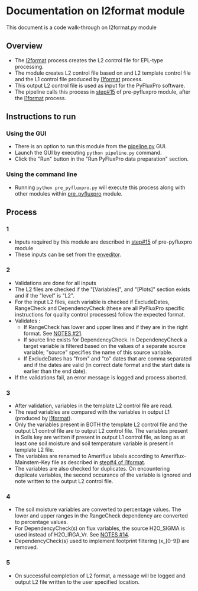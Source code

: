 # Documentation on l2format module
This document is a code walk-through on l2format.py module

## Overview
- The [l2format](https://github.com/ncsa/ameriflux-pipeline/blob/develop/ameriflux_pipeline/pyfluxpro/l2format.py) process creates the L2 control file for EPL-type processing.
- The module creates L2 control file based on and L2 template control file and the L1 control file produced by [l1format](https://github.com/ncsa/ameriflux-pipeline/blob/develop/docs/pyfluxpro/l1format.md) process.
- This output L2 control file is used as input for the PyFluxPro software. 
- The pipeline calls this process in [step#15](https://github.com/ncsa/ameriflux-pipeline/blob/develop/docs/prepyfluxpro.md#15) of pre-pyfluxpro module, after the [l1format](https://github.com/ncsa/ameriflux-pipeline/blob/develop/docs/pyfluxpro/l1format.md) process.

## Instructions to run

### Using the GUI
- There is an option to run this module from the [pipeline.py](https://github.com/ncsa/ameriflux-pipeline/blob/develop/ameriflux_pipeline/pipeline.py) GUI.
- Launch the GUI by executing ```python pipeline.py``` command.
- Click the "Run" button in the "Run PyFluxPro data preparation" section.

### Using the command line
- Running ```python pre_pyfluxpro.py``` will execute this process along with other modules within [pre_pyfluxpro](https://github.com/ncsa/ameriflux-pipeline/blob/develop/docs/prepyfluxpro.md) module.

## Process

### 1
- Inputs required by this module are described in [step#15](https://github.com/ncsa/ameriflux-pipeline/blob/develop/docs/prepyfluxpro.md#15) of pre-pyfluxpro module
- These inputs can be set from the [enveditor](https://github.com/ncsa/ameriflux-pipeline/blob/develop/docs/enveditor.md).

### 2
- Validations are done for all inputs
- The L2 files are checked if the "[Variables]", and "[Plots]" section exists and if the "level" is "L2".
- For the input L2 files, each variable is checked if ExcludeDates, RangeCheck and DependencyCheck (these are all PyFluxPro specific instructions for quality control processes) follow the expected format. 
- Validates :
  - If RangeCheck has lower and upper lines and if they are in the right format. See [NOTES #21](https://github.com/ncsa/ameriflux-pipeline/blob/develop/NOTES.md#21).
  - If source line exists for DependencyCheck. In DependencyCheck a target variable is filtered based on the values of a separate source variable; "source" specifies the name of this source variable.
  - If ExcludeDates has "from" and "to" dates that are comma separated and if the dates are valid (in correct date format and the start date is earlier than the end date).
- If the validations fail, an error message is logged and process aborted.

### 3
- After validation, variables in the template L2 control file are read.
- The read variables are compared with the variables in output L1 (produced by [l1format](https://github.com/ncsa/ameriflux-pipeline/blob/develop/docs/pyfluxpro/l1format.md)). 
- Only the variables present in BOTH the template L2 control file and the output L1 control file are to output L2 control file. The variables present in Soils key are written if present in output L1 control file, as long as at least one soil moisture and soil temperature variable is present in template L2 file.
- The variables are renamed to Ameriflux labels according to Ameriflux-Mainstem-Key file as described in [step#4 of l1format](https://github.com/ncsa/ameriflux-pipeline/blob/develop/docs/pyfluxpro/l1format.md#4).
- The variables are also checked for duplicates. On encountering duplicate variables, the second occurance of the variable is ignored and note written to the output L2 control file.

### 4
- The soil moisture variables are converted to percentage values. The lower and upper ranges in the RangeCheck dependency are converted to percentage values.
- For DependencyCheck(s) on flux variables, the source H2O_SIGMA is used instead of H2O_IRGA_Vr. See [NOTES #14](https://github.com/ncsa/ameriflux-pipeline/blob/develop/NOTES.md#14).
- DependencyCheck(s) used to implement footprint filtering (x_[0-9]) are removed.

### 5
- On successful completion of L2 format, a message will be logged and output L2 file written to the user specified location.

